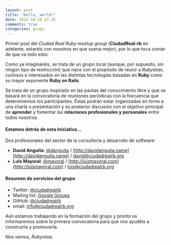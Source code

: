 ```yaml
---
layout: post
title: "Hello, world!"
date: 2012-10-28 17:35
comments: true
categories: grupo
---
```


Primer post del *Ciudad Real Ruby meetup group* (**CiudadReal-rb** en adelante, estaréis con nosotros en que suena mejor), por lo que toca contar de que va todo esto:

Como ya imaginaréis, se trata de un grupo local (aunque, por supuesto, sin ningún tipo de restricción) que nace con el propósito de reunir a *Rubyistas*, curiosos e interesados en las distintas tecnologías basadas en **Ruby** como su mayor exponente **Ruby on Rails**.

Se trata de un grupo inspirado en las pautas del conocimiento libre y que se basará en la convocatoria de reuniones periódicas con la frecuencia que determinemos los participantes. Éstas podrán estar organizadas en torno a una charla o presentación y su posterior discusión con el objetivo principal de **aprender** y fomentar las **relaciones profesionales y personales** entre todos nosotros.

<!-- more -->

#### Estamos detrás de esta iniciativa...

Dos profesionales del sector de la consultoría y desarrollo de software:

* **David Anguita**:
[@danguita](http://twitter.com/danguita)
/
[http://davidanguita.name](http://davidanguita.name)
/
[david@ciudadrealrb.org](mailto:david@ciudadrealrb.org)
* **Luis Mayoral**:
[@mayoral](http://twitter.com/mayoral)
/
[http://luismayoral.com](http://luismayoral.com)
/
[luis@ciudadrealrb.org](mailto:luis@ciudadrealrb.org)

#### Resumen de servicios del grupo

* Twitter: [@ciudadrealrb](http://twitter.com/ciudadrealrb)
* Mailing list: [Google Groups](http://groups.google.com/group/ciudadrealrb/)
* GitHub: [@ciudadrealrb](http://github.com/ciudadrealrb)
* email: [info@ciudadrealrb.org](mailto:info@ciudadrealrb.org)

Aún estamos trabajando en la formación del grupo y pronto os informaremos sobre la primera convocatoria para que nos ayudéis a construirla y promoverla.

Nos vemos, *Rubyistas*.
